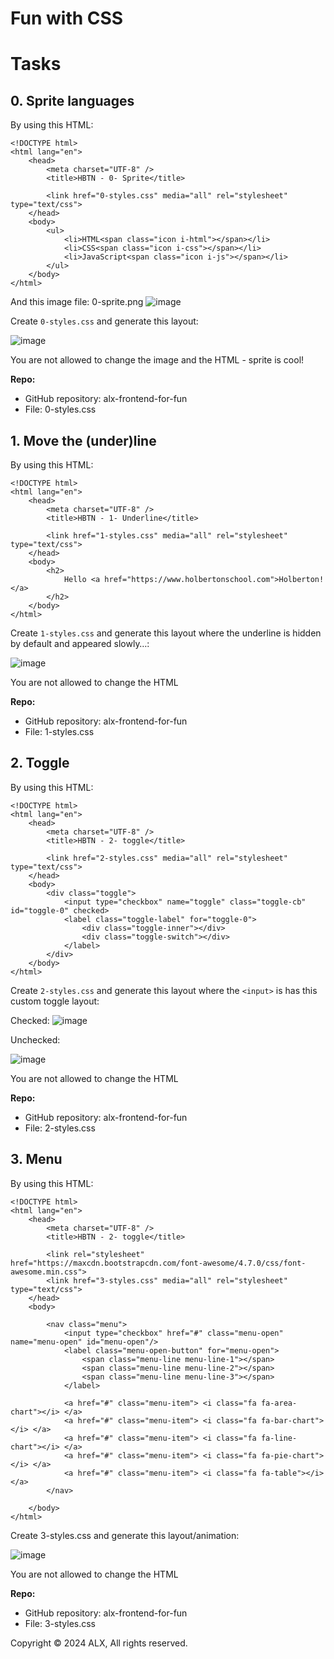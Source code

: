 # Fun with CSS
# Tasks
## 0. Sprite languages
By using this HTML:
```
<!DOCTYPE html>
<html lang="en">
    <head>
        <meta charset="UTF-8" />
        <title>HBTN - 0- Sprite</title>

        <link href="0-styles.css" media="all" rel="stylesheet" type="text/css">
    </head>
    <body>
        <ul>
            <li>HTML<span class="icon i-html"></span></li>
            <li>CSS<span class="icon i-css"></span></li>
            <li>JavaScript<span class="icon i-js"></span></li>
        </ul>
    </body>
</html>
```
And this image file: 0-sprite.png
![image](https://github.com/gillohsylvia/alx-frontend-for-fun/assets/104779232/6a40c344-daa8-44a8-b51d-4fee0a0869ed)


Create `0-styles.css` and generate this layout:

![image](https://github.com/gillohsylvia/alx-frontend-for-fun/assets/104779232/dd3f582d-5b26-4812-942c-9a68e758aff7)


You are not allowed to change the image and the HTML - sprite is cool!

__Repo:__
* GitHub repository: alx-frontend-for-fun
* File: 0-styles.css
  
## 1. Move the (under)line
By using this HTML:
```
<!DOCTYPE html>
<html lang="en">
    <head>
        <meta charset="UTF-8" />
        <title>HBTN - 1- Underline</title>

        <link href="1-styles.css" media="all" rel="stylesheet" type="text/css">
    </head>
    <body>
        <h2>
            Hello <a href="https://www.holbertonschool.com">Holberton!</a>
        </h2>
    </body>
</html>
```
Create `1-styles.css` and generate this layout where the underline is hidden by default and appeared slowly…:

![image](https://github.com/gillohsylvia/alx-frontend-for-fun/assets/104779232/197a5058-2ba7-41a2-9bb2-c87af5a701e8)


You are not allowed to change the HTML

__Repo:__
* GitHub repository: alx-frontend-for-fun
* File: 1-styles.css
  
## 2. Toggle
By using this HTML:
```
<!DOCTYPE html>
<html lang="en">
    <head>
        <meta charset="UTF-8" />
        <title>HBTN - 2- toggle</title>

        <link href="2-styles.css" media="all" rel="stylesheet" type="text/css">
    </head>
    <body>
        <div class="toggle">
            <input type="checkbox" name="toggle" class="toggle-cb" id="toggle-0" checked>
            <label class="toggle-label" for="toggle-0">
                <div class="toggle-inner"></div>
                <div class="toggle-switch"></div>
            </label>
        </div>
    </body>
</html>
```
Create `2-styles.css` and generate this layout where the `<input>` is has this custom toggle layout:

Checked:
![image](https://github.com/gillohsylvia/alx-frontend-for-fun/assets/104779232/150bd9fb-8b21-4fd0-a0ac-80984b47e81c)

Unchecked:

![image](https://github.com/gillohsylvia/alx-frontend-for-fun/assets/104779232/5fdf629b-5566-40b7-bb13-608bf05b3ab2)


You are not allowed to change the HTML

__Repo:__
* GitHub repository: alx-frontend-for-fun
* File: 2-styles.css
  
## 3. Menu
By using this HTML:
```
<!DOCTYPE html>
<html lang="en">
    <head>
        <meta charset="UTF-8" />
        <title>HBTN - 2- toggle</title>

        <link rel="stylesheet" href="https://maxcdn.bootstrapcdn.com/font-awesome/4.7.0/css/font-awesome.min.css">
        <link href="3-styles.css" media="all" rel="stylesheet" type="text/css">
    </head>
    <body>

        <nav class="menu">
            <input type="checkbox" href="#" class="menu-open" name="menu-open" id="menu-open"/>
            <label class="menu-open-button" for="menu-open">
                <span class="menu-line menu-line-1"></span>
                <span class="menu-line menu-line-2"></span>
                <span class="menu-line menu-line-3"></span>
            </label>

            <a href="#" class="menu-item"> <i class="fa fa-area-chart"></i> </a>
            <a href="#" class="menu-item"> <i class="fa fa-bar-chart"></i> </a>
            <a href="#" class="menu-item"> <i class="fa fa-line-chart"></i> </a>
            <a href="#" class="menu-item"> <i class="fa fa-pie-chart"></i> </a>
            <a href="#" class="menu-item"> <i class="fa fa-table"></i> </a>
        </nav>

    </body>
</html>
```
Create 3-styles.css and generate this layout/animation:

![image](https://github.com/gillohsylvia/alx-frontend-for-fun/assets/104779232/12f7d9b5-6e5b-4c43-92b1-38f793147a98)


You are not allowed to change the HTML

__Repo:__
* GitHub repository: alx-frontend-for-fun
* File: 3-styles.css
  
Copyright © 2024 ALX, All rights reserved.

